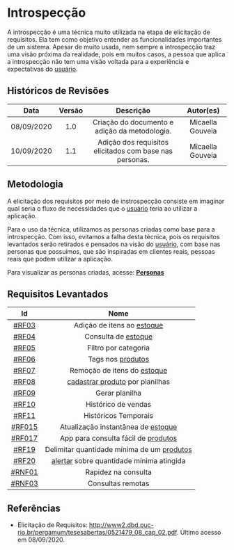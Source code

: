 # Introspecção

A introspecção é uma técnica muito utilizada na etapa de elicitação de requisitos. Ela tem como objetivo entender as funcionalidades importantes de um sistema. Apesar de muito usada, nem sempre a introspecção traz uma visão próxima da realidade, pois em muitos casos, a pessoa que aplica a introspecção não tem uma visão voltada para a experiência e expectativas do [usuário](../Modeling/objeto?id=usuário).

## Históricos de Revisões

|    Data    | Versão |                          Descrição                           |  Autor(es)   |
| :--------: | :----: | :----------------------------------------------------------: | :----------: |
| 08/09/2020 |  1.0   | Criação do documento e adição da metodologia. | Micaella Gouveia |
| 10/09/2020 |  1.1   | Adição dos requisitos elicitados com base nas personas. | Micaella Gouveia |


## Metodologia
A elicitação dos requisitos por meio de instrospecção consiste em imaginar qual seria o fluxo de necessidades que o [usuário](../Modeling/objeto?id=usuário) teria ao utilizar a aplicação.

Para o uso da técnica, utilizamos as personas criadas como base para a introspecção. Com isso, evitamos a falha desta técnica, pois os requisitos levantados serão retirados e pensados na visão do [usuário](../Modeling/objeto?id=usuário), com base nas personas que possuímos, que são inspiradas em clientes reais, pessoas reais que podem utilizar a aplicação.

Para visualizar as personas criadas, acesse: [**Personas**](Elicitation/Personas.md)

## Requisitos Levantados
|                                     Id                                      |                Nome                 |
| :-------------------------------------------------------------------------: | :---------------------------------: |
|    [#RF03](Elicitation/RequisitosElicitados.md?id=requisitos-funcionais)    |     Adição de itens ao [estoque](../Modeling/objeto?id=Estoque)      |
|    [#RF04](Elicitation/RequisitosElicitados.md?id=requisitos-funcionais)    |         Consulta de [estoque](../Modeling/objeto?id=Estoque)         |
|    [#RF05](Elicitation/RequisitosElicitados.md?id=requisitos-funcionais)    |        Filtro por categoria         |
|    [#RF06](Elicitation/RequisitosElicitados.md?id=requisitos-funcionais)    |        Tags nos [produtos](../Modeling/objeto?id=produto)         |
|    [#RF07](Elicitation/RequisitosElicitados.md?id=requisitos-funcionais)    |     Remoção de itens do [estoque](../Modeling/objeto?id=Estoque)     |
|    [#RF08](Elicitation/RequisitosElicitados.md?id=requisitos-funcionais)    |        [cadastrar produto](../Modeling/verbo?id=cadastrar-produto) por planilhas         |
|    [#RF09](Elicitation/RequisitosElicitados.md?id=requisitos-funcionais)    |           Gerar planilha            |
|    [#RF10](Elicitation/RequisitosElicitados.md?id=requisitos-funcionais)    |         Histórico de vendas         |
|    [#RF11](Elicitation/RequisitosElicitados.md?id=requisitos-funcionais)    |        Históricos Temporais         |
|   [#RF015](Elicitation/RequisitosElicitados.md?id=requisitos-funcionais)    | Atualização instantânea de [estoque](../Modeling/objeto?id=Estoque)  |
|   [#RF017](Elicitation/RequisitosElicitados.md?id=requisitos-funcionais)    | App para consulta fácil de [produtos](../Modeling/objeto?id=produto) |
|    [#RF19](Elicitation/RequisitosElicitados.md?id=requisitos-funcionais)    |        Delimitar quantidade mínima de um [produtos](../Modeling/objeto?id=produto)          |
|    [#RF20](Elicitation/RequisitosElicitados.md?id=requisitos-funcionais)    |        [alertar](../Modeling/verbo?id=alertar) sobre quantidade mínima atingida         |
| [#RNF01](Elicitation/RequisitosElicitados.md?id=requisitos-não-funcionaiss) |         Rapidez na consulta         |
| [#RNF03](Elicitation/RequisitosElicitados.md?id=requisitos-não-funcionaiss) |          Consultas remotas          |


## Referências
* Elicitação de Requisitos: <http://www2.dbd.puc-rio.br/pergamum/tesesabertas/0521479_08_cap_02.pdf>. Último acesso em 08/09/2020.